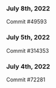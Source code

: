 ### July 8th, 2022

Commit #49593

### July 5th, 2022

Commit #314353


### July 4th, 2022

Commit #72281

